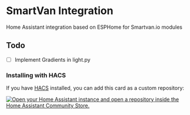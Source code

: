# SmartVan Integration
Home Assistant integration based on ESPHome for Smartvan.io modules

## Todo
- [ ] Implement Gradients in light.py


### Installing with HACS

If you have [HACS](https://hacs.xyz/) installed, you can add this card as a custom repository:

[![Open your Home Assistant instance and open a repository inside the Home Assistant Community Store.](https://my.home-assistant.io/badges/hacs_repository.svg)](https://my.home-assistant.io/redirect/hacs_repository/?owner=smartvan-io&repository=smartvanio-integration&category=integration)
